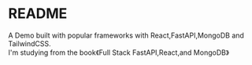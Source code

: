 README
===
A Demo built with popular frameworks with React,FastAPI,MongoDB and TailwindCSS.  
I'm studying from the book《Full Stack FastAPI,React,and MongoDB》